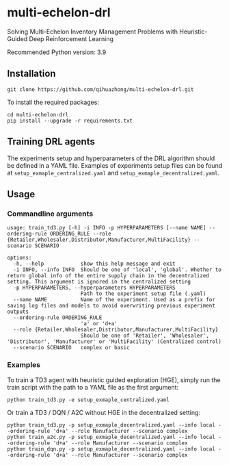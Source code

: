 # multi-echelon-drl
Solving Multi-Echelon Inventory Management Problems with Heuristic-Guided Deep Reinforcement Learning

Recommended Python version: 3.9

## Installation

```shell
git clone https://github.com/qihuazhong/multi-echelon-drl.git
```

To install the required packages:
```shell
cd multi-echelon-drl
pip install --upgrade -r requirements.txt
```

## Training DRL agents

The experiments setup and hyperparameters of the DRL algorithm should be defined in a YAML file.  Examples of experiments setup files can be found at `setup_exmaple_centralized.yaml` and `setup_exmaple_decentralized.yaml`.


## Usage 

### Commandline arguments
```
usage: train_td3.py [-h] -i INFO -p HYPERPARAMETERS [--name NAME] --ordering-rule ORDERING_RULE --role {Retailer,Wholesaler,Distributor,Manufacturer,MultiFacility} --scenario SCENARIO               
                                                                                                                                                                                                      
options:                                                                                                                                                                                              
  -h, --help            show this help message and exit                                                                                                                                               
  -i INFO, --info INFO  Should be one of 'local', 'global'. Whether to return global info of the entire supply chain in the decentralized setting. This argument is ignored in the centralized setting
  -p HYPERPARAMETERS, --hyperparameters HYPERPARAMETERS                                                                                                                                               
                        Path to the experiment setup file (.yaml)                                                                                                                                     
  --name NAME           Name of the experiment. Used as a prefix for saving log files and models to avoid overwriting previous experiment outputs                                                     
  --ordering-rule ORDERING_RULE                                                                                                                                                                       
                        'a' or 'd+a'
  --role {Retailer,Wholesaler,Distributor,Manufacturer,MultiFacility}
                        Should be one of 'Retailer', 'Wholesaler', 'Distributor', 'Manufacturer' or 'MultiFacility' (Centralized control)
  --scenario SCENARIO   complex or basic

```


### Examples

To train a TD3 agent with heuristic guided exploration (HGE), simply run the train script with the path to a YAML file as the first argument:
```commandline
python train_td3.py -e setup_exmaple_centralized.yaml
```

Or train a TD3 / DQN / A2C  without HGE in the decentralized setting:

```commandline
python train_td3.py -p setup_exmaple_decentralized.yaml --info local --ordering-rule 'd+a' --role Manufacturer --scenario complex 
python train_a2c.py -p setup_exmaple_decentralized.yaml --info local --ordering-rule 'd+a' --role Manufacturer --scenario complex 
python train_dqn.py -p setup_exmaple_decentralized.yaml --info local --ordering-rule 'd+a' --role Manufacturer --scenario complex 
```
